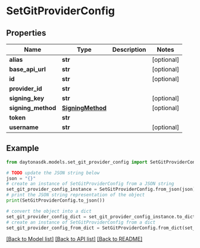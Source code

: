 # SetGitProviderConfig


## Properties

Name | Type | Description | Notes
------------ | ------------- | ------------- | -------------
**alias** | **str** |  | [optional] 
**base_api_url** | **str** |  | [optional] 
**id** | **str** |  | [optional] 
**provider_id** | **str** |  | 
**signing_key** | **str** |  | [optional] 
**signing_method** | [**SigningMethod**](SigningMethod.md) |  | [optional] 
**token** | **str** |  | 
**username** | **str** |  | [optional] 

## Example

```python
from daytonasdk.models.set_git_provider_config import SetGitProviderConfig

# TODO update the JSON string below
json = "{}"
# create an instance of SetGitProviderConfig from a JSON string
set_git_provider_config_instance = SetGitProviderConfig.from_json(json)
# print the JSON string representation of the object
print(SetGitProviderConfig.to_json())

# convert the object into a dict
set_git_provider_config_dict = set_git_provider_config_instance.to_dict()
# create an instance of SetGitProviderConfig from a dict
set_git_provider_config_from_dict = SetGitProviderConfig.from_dict(set_git_provider_config_dict)
```
[[Back to Model list]](../README.md#documentation-for-models) [[Back to API list]](../README.md#documentation-for-api-endpoints) [[Back to README]](../README.md)


